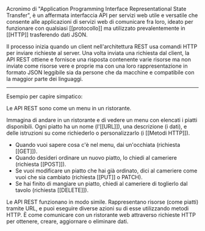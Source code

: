 Acronimo di "Application Programming Interface Representational State Transfer", è un affermata interfaccia API per servizi web utile e versatile che consente alle applicazioni di servizi web di comunicare fra loro, ideato per funzionare con qualsiasi [[protocollo]] ma utilizzato prevalentemente in [[HTTP]] trasferendo dati JSON.

Il processo inizia quando un client nell'architettura REST usa comandi HTTP per inviare richieste al server. Una volta inviata una richiesta dal client, la API REST ottiene e fornisce una risposta contenente varie risorse ma non inviate come risorse vere e proprie ma con una loro rappresentazione in formato JSON leggibile sia da persone che da macchine e compatibile con la maggior parte dei linguaggi.

--- 

Esempio per capire simpatico:

Le API REST sono come un menu in un ristorante.

Immagina di andare in un ristorante e di vedere un menu con elencati i piatti disponibili. Ogni piatto ha un nome (l'[[URL]]), una descrizione (i dati), e delle istruzioni su come richiederlo o personalizzarlo (i [[Metodi HTTP]]).

- Quando vuoi sapere cosa c'è nel menu, dai un'occhiata (richiesta [[GET]]).
- Quando desideri ordinare un nuovo piatto, lo chiedi al cameriere (richiesta [[POST]]).
- Se vuoi modificare un piatto che hai già ordinato, dici al cameriere come vuoi che sia cambiato (richiesta [[PUT]] o PATCH).
- Se hai finito di mangiare un piatto, chiedi al cameriere di toglierlo dal tavolo (richiesta [[DELETE]]).

Le API REST funzionano in modo simile. Rappresentano risorse (come piatti) tramite URL, e puoi eseguire diverse azioni su di esse utilizzando metodi HTTP. È come comunicare con un ristorante web attraverso richieste HTTP per ottenere, creare, aggiornare o eliminare dati.